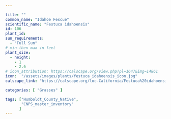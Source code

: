 ```yaml
---
 
title: ""
common_name: "Idahoe Fescue"
scientific_name: "Festuca idahoensis"
id: 106 
plant_id: 
sun_requirements:
  - "Full Sun"
# min then max in feet
plant_size:
  - height: 
    - 1
    - 2.6
# icon_attribution: https://calscape.org/view.php?pl=1647&img=14861
icon:  "/assets/images/plants/festuca_idahoensis_icon.jpg"
calscape_link: "https://calscape.org/loc-California/Festuca%20idahoensis(%20)"

categories: [ "Grasses" ]

tags: ["Humboldt_County_Native",
       "CNPS_master_inventory"
      ]
---
```




